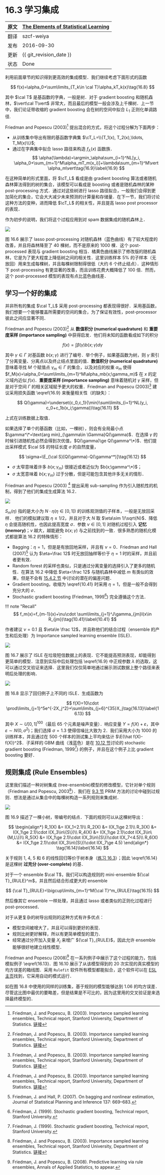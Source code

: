 # 16.3 学习集成

| 原文   | [The Elements of Statistical Learning](https://esl.hohoweiya.xyz/book/The%20Elements%20of%20Statistical%20Learning.pdf#page=635) |
| ---- | ---------------------------------------- |
| 翻译   | szcf-weiya                               |
| 发布 | 2016-09-30 |
| 更新 | {{ git_revision_date }} |
|状态|Done|

利用前面章节的知识得到更高效的集成模型．我们继续考虑下面形式的函数

$$
f(x)=\alpha_0+\sum\limits_{T_k\in \cal T}\alpha_kT_k(x)\tag{16.8}
$$

其中 $\cal T$ 是基函数的字典，一般是树．对于 gradient boosting 和随机森林，$\vert\cal T\vert$ 非常大，而且最后的模型一般会涉及上千棵树．上一节中，我们论证带收缩的 gradient boosting 会在树的空间中拟合 $L_1$ 正则化单调路径. 

Friedman and Popescu (2003)[^1] 提出混合的方式，将这个过程分解为下面两步：

- 从训练集中导出有限的基函数字典集 $\cT_L=\\{T_1(x), T_2(x),\ldots, T_M(x)\\}$;
- 通过在字典集中拟合 lasso 路径来构造 $f_\lambda(x)$ 函数族．
$$
\alpha(\lambda)=\argmin_\alpha\sum_{i=1}^NL[y_i, \alpha_0+\sum_{m=1}^M\alpha_mT_m(x_i)]+\lambda\sum_{m=1}^M\vert \alpha_m\vert\tag{16.9}\label{16.9}
$$

在这种简单的形式里面，将 $\cT_L$ 看成是由 gradient boosting 算法或者随机森林算法得到的树的集合，该模型可以看成是 boosting 或者是随机森林的某种 post-processing 方式．通过对这些树进行 lasso 路径拟合，一般我们会得到更加简化的集合，它会大大减少未来预测的计算量和存储量．在下一节，我们将讨论这种方法的变种，进而降低 $\cT_L$ 的相关性，并且提高 lasso post processor 的表现．

作为初步的说明，我们将这个过程应用到对 spam 数据集成的随机森林上．

![](../img/16/fig16.6.png)

图 16.6 展示了 lasso post-processing 对随机森林（蓝色曲线）有了较大程度的改善，并且将森林降至了 $40$ 棵树，而不是原来的 $1000$ 棵．这个 post-processed 表现与 gradient boosting 相当．橘黄色曲线展示了修改版的随机森林，它是为了更大程度上降低树之间的相关性．这里训练样本 $5\%$ 的子样本（无放回）用来生成每棵树，并且每棵树限制得很低（大约 6 个终止结点）．这种情形下 post-processing 有更显著的改善，而且训练花费大概降低了 $100$ 倍．然而，这个 post-processed 模型的表现有点比蓝色曲线差．

## 学习一个好的集成

并非所有的集成 $\cal T_L$ 采用 post-processing 都表现得很好．采用基函数，我们想要一个能够覆盖所需要的空间的集合，为了保证有效性，post-processor 彼此之间应显著不同．

Friedman and Popescu (2003)[^1] 从 **数值积分 (numerical quadrature)** 和 **重要度采样 (importance sampling)** 中获得启发．他们将未知的函数看成如下的积分

$$
f(x)=\int\beta(\gamma)b(x;\gamma)d\gamma\tag{16.10}
$$

其中 $\gamma\in \Gamma$ 对基函数 $b(x;\gamma)$ 进行了编号．举个例子，如果基函数为树，则 $\gamma$ 索引了分离变量、分离点以及终止结点里面的值．**数值积分 (numerical quadrature)** 意味着寻找 $M$ 个赋值点 $\gamma_m\in\Gamma$ 的集合，以及对应的权重 $\alpha_m$ 使得 $f_M(x)=\alpha_0+\sum\limits_{m=1}^M\alpha_mb(x;\gamma_m)$ 在 $x$ 的定义域内近似 $f(x)$．**重要度采样 (importance sampling)** 意味着随机对 $\gamma$ 采样，但是对于空间 $\Gamma$ 的相关区域赋予更大的权重．Friedman and Popescu (2003)[^1] 建议采用损失函数 \eqref{16.9} 来衡量相关性（的缺失）：

$$
Q(\gamma)=\underset{c_0,c_1}{\min}\sum\limits_{i=1}^NL(y_i, c_0+c_1b(x_i;\gamma))\tag{16.11}
$$

上式在训练数据上取值．

如果选择了单个的基函数（比如，一棵树），则会有全局最小点 $\gamma^\*=\text{arg min}_{\gamma\in \Gamma}Q(\gamma)$．在选择 $\gamma$ 的时候引进随机性必然会得到次优值，$Q(\gamma)\ge Q(\gamma^\*)$．他们提出采样模式 $\cal S$ 的特征长度 $\sigma$ 的自然度量，

$$
\sigma=\E_{\cal S}[Q(\gamma)-Q(\gamma^*)]\tag{16.12}
$$

- $\sigma$ 太窄意味着许多 $b(x;\gamma_m)$ 很接近或者近似为 $b(x;\gamma^\*)$；
- $\sigma$ 太宽意味着 $b(x;\gamma_m)$ 过于分散，但是可能包含其他许多无关的情形．

Friedman and Popescu (2003) [^1] 提出采用 sub-sampling 作为引入随机性的机制，得到了他们的集成生成算法 16.2．


![](../img/16/alg16.2.png)

$S_m(\eta)$ 指的是大小为 $N\cdot \eta (\eta\in [0, 1])$ 的训练观测值的子样本，一般是无放回采样． 他们的模拟建议取 $\eta\le 1/2$，并且对于大 $N$ 取 $\eta\sim 1/\sqrt{N}$．降低 $\eta$ 会提高随机性，也因此提高宽度 $\sigma$．参数 $\nu\in[0, 1]$ 对随机过程引入 **记忆 (memory)**；$\nu$ 越大，越能避免 $b(x;\gamma)$ 与之前找到的一致．很多熟悉的随机化模式都是算法 16.2 的特殊情形：

- Bagging：$\eta=1$，但是是有放回地采样，并且有 $\nu=0$．Friedman and Hall (2007)[^2] 认为 $\eta=\frac 12$ 时无放回抽样等价于 $\eta=1$ 时的采样，并且前者更有效．
- Random forest 的采样也类似，只是通过分离变量的选择引入了更多的随机性．在算法 16.2 中降低 $\eta<\frac 12$ 与随机森林中减低 $m$ 有类似的效果，但是不会有 [15.4.2 节](/15-Random-Forests/15.4-Analysis-of-Random-Forests/index.html) 中讨论的潜在的偏差问题．
- Gradient boosting，收缩为 \eqref{10.41} 时采用 $\eta=1$，但是一般不会得到充分大的 $\sigma$．
- Stochastic gradient boosting (Friedman, 1999[^3]) 完全遵循这个方法．

!!! note "Recall"
    $$
    f_m(x)=f_{m-1}(x)+\nu\cdot \sum\limits_{j=1}^J\gamma_{jm}I(x\in R_{jm})\tag{10.41}\label{10.41}
    $$

作者建议 $\nu=0.1$ 且 $\eta\le \frac 12$，并且称他们的结合过程（ensemble 的产生和后处理）为 Importance sampled learning ensemble (ISLE)．

![](../img/16/fig16.7.png)

图 16.7 展示了 ISLE 在垃圾短信数据上的表现．它不能提高预测表现，却能得到更简单的模型．注意到实际中后处理包括 \eqref{16.9} 中正规参数 $\lambda$ 的选取，这可以通过交叉验证来选择．这里我们仅仅简单地通过展示测试数据上整个路径来表明后处理的影响．

![](../img/16/fig16.8.png)

图 16.8 显示了回归例子上不同的 ISLE．生成函数为

$$
f(X)=10\cdot \prod\limits_{j=1}^5e^{-2X_j^2}+\sum\limits_{j=6}^{35}X_j\tag{16.13}\label{16.13}
$$

其中 $X\sim U[0,1]^{100}$（最后 65 个元素是噪声变量）．响应变量 $Y=f(X)+\varepsilon$，其中 $\varepsilon\sim N(0,\sigma^2)$；我们选择 $\sigma=1.3$ 使得信噪比大致为 2．我们采用大小为 1000 的训练样本，并且通过在 500 个样本的测试集上平均来估计 $\E(\hat f(X)-f(X))^2$．子采样的 GBM 曲线（浅蓝色）是在 [10.12 节](/10-Boosting-and-Additive-Trees/10.12-Regularization/index.html)讨论的 stochastic gradient boosting (Friedman, 1999[^3]) 的例子，并且在这个例子上比 gradient boosting 要好．

## 规则集成 (Rule Ensembles)

这里我们描述一种对树集成 (tree-ensemble)模型的修改模型，它针对单个规则（Friedman and Popescu, 2003[^1]）．我们在 [9.3 节]() PRIM 方法的讨论中碰到过规则．想法是通过从集合中的每棵树构造一系列规则来集成树．

![](../img/16/fig16.9.png)

图 16.9 描述了一棵小树，带编号的结点．下面的规则可以从这棵树导出：

$$
\begin{align*}
R_1(X) &= I(X_1<2.1)\\
R_2(X) &= I(X_1\ge 2.1)\\
R_3(X) &= I(X_1\ge 2.1)\cdot I(X_3\in\{S\})\\
R_4(X) &= I(X_1\ge 2.1)\cdot I(X_3\in\{M,L\})\\
R_5(X) &= I(X_1\ge 2.1)\cdot I(X_3\in\{S\})\cdot I(X_7<4.5)\\
R_6(X) &= I(X_1\ge 2.1)\cdot I(X_3\in\{S\})\cdot I(X_7\ge 4.5)
\end{align*}
\tag{16.14}\label{16.14}
$$

关于规则 1, 4, 5 和 6 的线性回归等价于树本身（[练习 16.3](https://github.com/szcf-weiya/ESL-CN/issues/189)）；因此 \eqref{16.14} 是这棵树 **过充分 (over-complete)** 的基．

对于一个 ensemble $\cal T$，我们可以构造规则的 mini-ensemble ${\cal T}_{RULE}^m$，并且然后结合形成更大的 ensemble

$$
{\cal T}_{RULE}=\bigcup\limits_{m=1}^M{\cal T}^m_{RULE}\tag{16.15}
$$

然后像其它 ensemble 一样处理，并且通过 lasso 或者类似的正则化过程进行 post-processed．

对于从更复杂的树导出规则的这种方式有许多优点：

- 模型空间被增大了，并且可以得到更好的表现．
- 规则比树更好解释，所以有更简单模型的潜力．
- 经常通过分开加入变量 $X_j$ 来增广 ${\cal T}_{RULE}$，因此允许 ensemble 能够很好地建立线性模型．

Friedman and Popescu (2008)[^4] 在一系列例子中展示了这个过程的能力，包括模拟例子 \eqref{16.13}．图 16.10 展示了从该模型得到的 20 次实现的真实模型的均方误差的箱线图．采用 `Rulefit` 软件所有模型都能拟合，这个软件可以在 [ESL 主页](https://web.stanford.edu/~hastie/ElemStatLearn/)找到，它采用自动的模式运行．

如在图 16.8 中使用的同样的训练集，基于规则的模型能够达到 1.06 的均方误差．尽管这比图中最优的要略差，但是结果是不可比的，因为这里用的交叉验证是来选择最终模型的．

[^1]: Friedman, J. and Popescu, B. (2003). Importance sampled learning ensembles, Technical report, Stanford University, Department of Statistics. [链接](https://pdfs.semanticscholar.org/966f/fe536f84efd15c1379dad9adffe90b20676f.pdf)
[^2]: Friedman, J. and Hall, P. (2007). On bagging and nonlinear estimation, Journal of Statistical Planning and Inference 137: 669–683.
[^3]: Friedman, J. (1999). Stochastic gradient boosting, Technical report, Stanford University.
[^4]: Friedman, J. and Popescu, B. (2008). Predictive learning via rule ensembles, Annals of Applied Statistics, to appear.